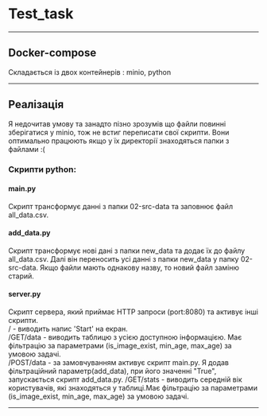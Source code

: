 # Test_task
___
## Docker-compose
Складається із двох контейнерів : minio, python
___

## Реалізація
Я недочитав умову та занадто пізно зрозумів що файли повинні зберігатися у minio, тож не встиг переписати свої скрипти. Вони оптимально працюють якщо у їх директорії знаходяться папки з файлами :(

### Скрипти python:
#### main.py
Скрипт трансформує данні з папки 02-src-data та заповнює файл all_data.csv.

#### add_data.py
Скрипт трансформує нові дані з папки new_data та додає їх до файлу all_data.csv. Далі він переносить усі данні з папки new_data у папку 02-src-data. Якщо файли мають однакову назву, то новий файл заміню старий.

#### server.py
Скрипт сервера, який приймає HTTP запроси (port:8080) та активує інші скрипти.  
/ - виводить напис 'Start' на екран.  
/GET/data - виводить таблицю з усією доступною інформацією. Має фільтрацію за параметрами (is_image_exist, min_age, max_age) за умовою задачі.  
/POST/data - за замовчуванням активує скрипт main.py. Я додав фільтраційний параметр(add_data), при його значенні "True", 
запускається скрипт add_data.py.
/GET/stats - виводить середній вік користувачів, які знаходяться у таблиці.Має фільтрацію за параметрами (is_image_exist, min_age, max_age) за умовою задачі.  

___
